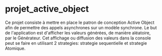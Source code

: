 # projet_active_object
 Ce projet consiste à mettre en place le patron de conception Active Object afin de permettre des appels asynchrones sur un modèle synchrone.
 Le but de l'application est d'afficher les valeurs générées, de manière aléatoire, par le Générateur. Cet affichage ou diffusion des valeurs dans la console peut se faire en utilisant 2 strategies: strategie sequentielle et strategie Atomique.
